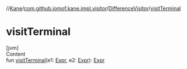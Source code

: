 //[Kane](../../index.md)/[com.github.jomof.kane.impl.visitor](../index.md)/[DifferenceVisitor](index.md)/[visitTerminal](visit-terminal.md)



# visitTerminal  
[jvm]  
Content  
fun [visitTerminal](visit-terminal.md)(e1: [Expr](../../com.github.jomof.kane/-expr/index.md), e2: [Expr](../../com.github.jomof.kane/-expr/index.md)): [Expr](../../com.github.jomof.kane/-expr/index.md)  



